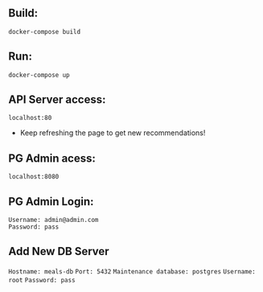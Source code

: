 ## Build:
`
docker-compose build
`
## Run:
`
docker-compose up
`

## API Server access:
`
localhost:80
`
- Keep refreshing the page to get new recommendations!

## PG Admin acess:
`
localhost:8080
`
## PG Admin Login:
`
Username: admin@admin.com
`<br/>
`
Password: pass
`

## Add New DB Server
`
Hostname: meals-db
`
`
Port: 5432
`
`
Maintenance database: postgres
`
`
Username: root
`
`
Password: pass
`
